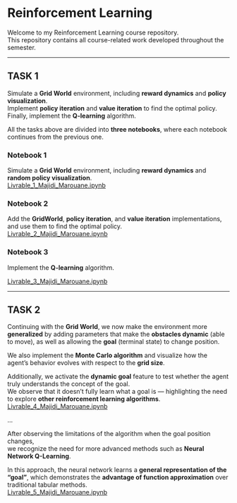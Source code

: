 # **Reinforcement Learning**

Welcome to my Reinforcement Learning course repository.  
This repository contains all course-related work developed throughout the semester.

---

## **TASK 1**

Simulate a **Grid World** environment, including **reward dynamics** and **policy visualization**.  
Implement **policy iteration** and **value iteration** to find the optimal policy.  
Finally, implement the **Q-learning** algorithm.

All the tasks above are divided into **three notebooks**, where each notebook continues from the previous one.

### **Notebook 1**  
Simulate a **Grid World** environment, including **reward dynamics** and **random policy visualization**.  
[Livrable_1_Majidi_Marouane.ipynb](Task1/Livrable_1_Majidi_Marouane.ipynb)

### **Notebook 2**  
Add the **GridWorld**, **policy iteration**, and **value iteration** implementations, and use them to find the optimal policy.  
[Livrable_2_Majidi_Marouane.ipynb](Task1/Livrable_2_Majidi_Marouane.ipynb)

### **Notebook 3**  
Implement the **Q-learning** algorithm. 

[Livrable_3_Majidi_Marouane.ipynb](Task1/Livrable_3_Majidi_Marouane.ipynb)

---


## **TASK 2**

Continuing with the **Grid World**, we now make the environment more **generalized** by adding parameters that make the **obstacles dynamic** (able to move), as well as allowing the **goal** (terminal state) to change position.

We also implement the **Monte Carlo algorithm** and visualize how the agent’s behavior evolves with respect to the **grid size**.

Additionally, we activate the **dynamic goal** feature to test whether the agent truly understands the concept of the goal.  
We observe that it doesn’t fully learn what a goal is — highlighting the need to explore **other reinforcement learning algorithms**.
[Livrable_4_Majidi_Marouane.ipynb](Task2/RL_MC.ipynb)

...

After observing the limitations of the algorithm when the goal position changes,  
we recognize the need for more advanced methods such as **Neural Network Q-Learning**.  

In this approach, the neural network learns a **general representation of the “goal”**, which demonstrates the **advantage of function approximation** over traditional tabular methods.  
[Livrable_5_Majidi_Marouane.ipynb](Task2/NNQ-learning.ipynb)

